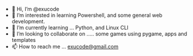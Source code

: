 - 👋 Hi, I’m @exucode
- 👀 I’m interested in learning Powershell, and some general web development.
- 🌱 I’m currently learning ... Python, and Linux CLI
- 💞️ I’m looking to collaborate on ..... some games using pygame, apps and templates
- 📫 How to reach me ... exucode@gmail.com

<!---
exucode/exucode is a ✨ special ✨ repository because its `README.md` (this file) appears on your GitHub profile.
You can click the Preview link to take a look at your changes.
--->
